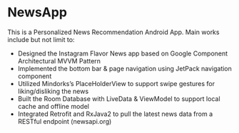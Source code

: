 # NewsApp

This is a Personalized News Recommendation Android App.
Main works include but not limit to:

- Designed the Instagram Flavor News app based on Google Component Architectural MVVM Pattern
- Implemented the bottom bar & page navigation using JetPack navigation component 
- Utilized Mindorks’s PlaceHolderView to support swipe gestures for liking/disliking the news
- Built the Room Database with LiveData & ViewModel to support local cache and offline model
- Integrated Retrofit and RxJava2 to pull the latest news data from a RESTful endpoint  (newsapi.org) 

